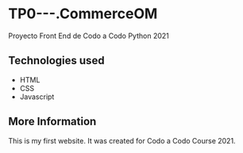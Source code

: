 # TP0---.CommerceOM
Proyecto Front End de Codo a Codo Python 2021

## Technologies used
- HTML
- CSS
- Javascript

## More Information
This is my first website. It was created for Codo a Codo Course 2021.
